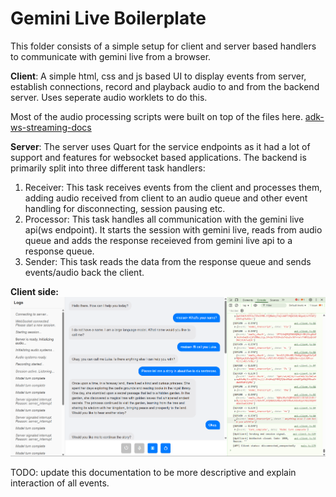 # Gemini Live Boilerplate

This folder consists of a simple setup for client and server based handlers to communicate with gemini live from a browser.

**Client**:
A simple html, css and js based UI to display events from server, establish connections, record and playback audio to and from the backend server. Uses seperate audio worklets to do this.

Most of the audio processing scripts were built on top of the files here. [adk-ws-streaming-docs](https://github.com/google/adk-docs/tree/main/examples/python/snippets/streaming/adk-streaming-ws/app/static/js)

**Server**:
The server uses Quart for the service endpoints as it had a lot of support and features for websocket based applications. The backend is primarily split into three different task handlers:
1. Receiver: This task receives events from the client and processes them, adding audio received from client to an audio queue and other event handling for disconnecting, session pausing etc.
2. Processor: This task handles all communication with the gemini live api(ws endpoint). It starts the session with gemini live, reads from audio queue and adds the response receieved from gemini live api to a response queue.
3. Sender: This task reads the data from the response queue and sends events/audio back the client.

**Client side:**<br>
<img src="https://github.com/Ruthvik-1411/GenAI-Projects/blob/main/gemini_live_boilerplate/assets/sample_ui.png">



TODO: update this documentation to be more descriptive and explain interaction of all events.